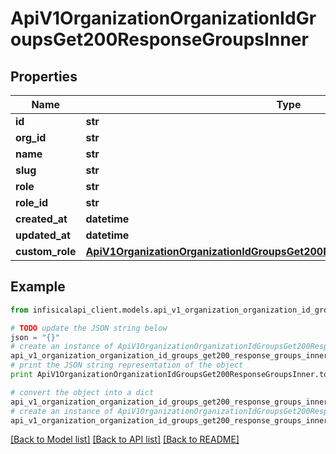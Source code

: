 # ApiV1OrganizationOrganizationIdGroupsGet200ResponseGroupsInner


## Properties
Name | Type | Description | Notes
------------ | ------------- | ------------- | -------------
**id** | **str** |  | 
**org_id** | **str** |  | 
**name** | **str** |  | 
**slug** | **str** |  | 
**role** | **str** |  | 
**role_id** | **str** |  | [optional] 
**created_at** | **datetime** |  | 
**updated_at** | **datetime** |  | 
**custom_role** | [**ApiV1OrganizationOrganizationIdGroupsGet200ResponseGroupsInnerCustomRole**](ApiV1OrganizationOrganizationIdGroupsGet200ResponseGroupsInnerCustomRole.md) |  | [optional] 

## Example

```python
from infisicalapi_client.models.api_v1_organization_organization_id_groups_get200_response_groups_inner import ApiV1OrganizationOrganizationIdGroupsGet200ResponseGroupsInner

# TODO update the JSON string below
json = "{}"
# create an instance of ApiV1OrganizationOrganizationIdGroupsGet200ResponseGroupsInner from a JSON string
api_v1_organization_organization_id_groups_get200_response_groups_inner_instance = ApiV1OrganizationOrganizationIdGroupsGet200ResponseGroupsInner.from_json(json)
# print the JSON string representation of the object
print ApiV1OrganizationOrganizationIdGroupsGet200ResponseGroupsInner.to_json()

# convert the object into a dict
api_v1_organization_organization_id_groups_get200_response_groups_inner_dict = api_v1_organization_organization_id_groups_get200_response_groups_inner_instance.to_dict()
# create an instance of ApiV1OrganizationOrganizationIdGroupsGet200ResponseGroupsInner from a dict
api_v1_organization_organization_id_groups_get200_response_groups_inner_from_dict = ApiV1OrganizationOrganizationIdGroupsGet200ResponseGroupsInner.from_dict(api_v1_organization_organization_id_groups_get200_response_groups_inner_dict)
```
[[Back to Model list]](../README.md#documentation-for-models) [[Back to API list]](../README.md#documentation-for-api-endpoints) [[Back to README]](../README.md)



